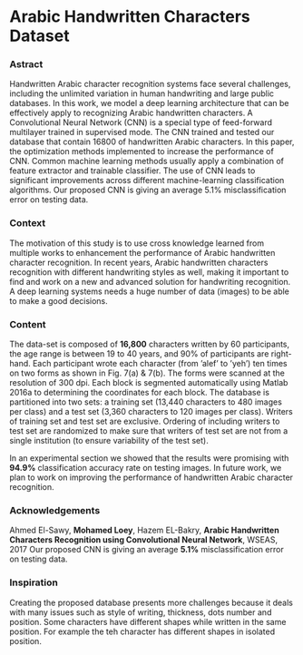 # Arabic Handwritten Characters Dataset

### Astract
Handwritten Arabic character recognition systems face several challenges, including the unlimited variation in human handwriting and large public databases. In this work, we model a deep learning architecture that can be effectively apply to recognizing Arabic handwritten characters. A Convolutional Neural Network (CNN) is a special type of feed-forward multilayer trained in supervised mode. The CNN trained and tested our database that contain 16800 of handwritten Arabic characters. In this paper, the optimization methods implemented to increase the performance of CNN. Common machine learning methods usually apply a combination of feature extractor and trainable classifier. The use of CNN leads to significant improvements across different machine-learning classification algorithms. Our proposed CNN is giving an average 5.1% misclassification error on testing data.

### Context

The motivation of this study is to use cross knowledge learned from multiple works to enhancement the performance of Arabic handwritten character recognition. In recent years, Arabic handwritten characters recognition with different handwriting styles as well, making it important to find and work on a new and advanced solution for handwriting recognition. A deep learning systems needs a huge number of data (images) to be able to make a good decisions.

### Content

The data-set is composed of **16,800** characters written by 60 participants, the age range is between 19 to 40 years, and 90% of participants are right-hand. Each participant wrote each character (from ’alef’ to ’yeh’) ten times on two forms as shown in Fig. 7(a) & 7(b). The forms were scanned at the resolution of 300 dpi. Each block is segmented automatically using Matlab 2016a to determining the coordinates for each block. The database is partitioned into two sets: a training set (13,440 characters to 480 images per class) and a test set (3,360 characters to 120 images per class). Writers of training set and test set are exclusive. Ordering of including writers to test set are randomized to make sure that writers of test set are not from a single institution (to ensure variability of the test set).

In an experimental section we showed that the results were promising with **94.9%** classification accuracy rate on testing images. In future work, we plan to work on improving the performance of handwritten Arabic character recognition.


### Acknowledgements

Ahmed El-Sawy, **Mohamed Loey**, Hazem EL-Bakry, **Arabic Handwritten Characters Recognition using Convolutional Neural Network**, WSEAS, 2017
Our proposed CNN is giving an average **5.1%** misclassification error on testing data.


### Inspiration

Creating the proposed database presents more challenges because it deals with many issues such as style of writing, thickness, dots number and position. Some characters have different shapes while written in the same position. For example the teh character has different shapes in isolated position.
